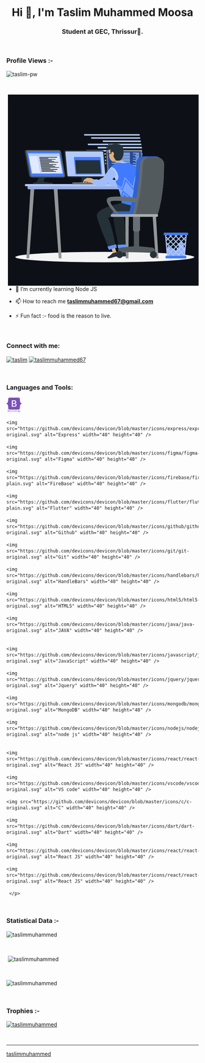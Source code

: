 <h1 align="center">Hi 👋, I'm Taslim Muhammed Moosa</h1>
<h3 align="center">Student at GEC, Thrissur🌟.</h3>

<br>

<p align="right"> <h3>Profile Views :-</h3> <img src="https://komarev.com/ghpvc/?username=taslimmuhammed&label=Profile%20views&color=0e75b6&style=flat"
    alt="taslim-pw" /> 
  </p>

<br>

<p><img align="right" src="https://github.com/taslimmuhammed/taslimmuhammed/blob/main/ts1.gif" alt="taslimmuhammed" /></p>


- 🌱 I’m currently learning  Node JS

- 📫 How to reach me **taslimmuhammed67@gmail.com**

- ⚡ Fun fact :- food is the reason to live.

<br>

<h3 align="left">Connect with me:</h3>
<p align="left">
  <a href="https://linkedin.com/in/taslim-muhammed-moosa-71b46720b" target="blank"><img align="center"
      src="https://raw.githubusercontent.com/rahuldkjain/github-profile-readme-generator/master/src/images/icons/Social/linked-in-alt.svg"
      alt="taslim" height="30" width="40" /></a>
  <!-- <a href="https://fb.com/adam pithen wala" target="blank"><img align="center"
      src="https://raw.githubusercontent.com/rahuldkjain/github-profile-readme-generator/master/src/images/icons/Social/facebook.svg"
      alt="adam pithen wala" height="30" width="40" /></a> -->
  <a href="https://instagram.com/taslimmuhamed67" target="blank"><img align="center"
      src="https://raw.githubusercontent.com/rahuldkjain/github-profile-readme-generator/master/src/images/icons/Social/instagram.svg"
      alt="taslimmuhammed67" height="30" width="40" /></a>
  <!-- <a href="https://www.hackerrank.com/adampithewan" target="blank"><img align="center"
      src="https://raw.githubusercontent.com/rahuldkjain/github-profile-readme-generator/master/src/images/icons/Social/hackerrank.svg"
      alt="adampithewan" height="30" width="40" /></a> -->
</p>

<br>

<h3 align="left">Languages and Tools:</h3>
<p align="left">
    <img src="https://raw.githubusercontent.com/devicons/devicon/master/icons/bootstrap/bootstrap-plain-wordmark.svg"alt="css" width="40" height="40"/> 

    <img src="https://github.com/devicons/devicon/blob/master/icons/express/express-original.svg" alt="Express" width="40" height="40" />

    <img src="https://github.com/devicons/devicon/blob/master/icons/figma/figma-original.svg" alt="Figma" width="40" height="40" />

    <img src="https://github.com/devicons/devicon/blob/master/icons/firebase/firebase-plain.svg" alt="FireBase" width="40" height="40" />

    <img src="https://github.com/devicons/devicon/blob/master/icons/flutter/flutter-plain.svg" alt="Flutter" width="40" height="40" />

    <img src="https://github.com/devicons/devicon/blob/master/icons/github/github-original.svg" alt="Github" width="40" height="40" />

    <img src="https://github.com/devicons/devicon/blob/master/icons/git/git-original.svg" alt="Git" width="40" height="40" />

    <img src="https://github.com/devicons/devicon/blob/master/icons/handlebars/handlebars-original.svg" alt="HandleBars" width="40" height="40" />

    <img src="https://github.com/devicons/devicon/blob/master/icons/html5/html5-original.svg" alt="HTML5" width="40" height="40" />

    <img src="https://github.com/devicons/devicon/blob/master/icons/java/java-original.svg" alt="JAVA" width="40" height="40" />


    <img src="https://github.com/devicons/devicon/blob/master/icons/javascript/javascript-original.svg" alt="JavaScript" width="40" height="40" />
    
    <img src="https://github.com/devicons/devicon/blob/master/icons/jquery/jquery-original.svg" alt="Jquery" width="40" height="40" />
    
    <img src="https://github.com/devicons/devicon/blob/master/icons/mongodb/mongodb-original.svg" alt="MongoDB" width="40" height="40" />
    
    <img src="https://github.com/devicons/devicon/blob/master/icons/nodejs/nodejs-original.svg" alt="node js" width="40" height="40" />
    

    <img src="https://github.com/devicons/devicon/blob/master/icons/react/react-original.svg" alt="React JS" width="40" height="40" />
    
    <img src="https://github.com/devicons/devicon/blob/master/icons/vscode/vscode-original.svg" alt="VS code" width="40" height="40" />
    
    <img src="https://github.com/devicons/devicon/blob/master/icons/c/c-original.svg" alt="C" width="40" height="40" />
    
    <img src="https://github.com/devicons/devicon/blob/master/icons/dart/dart-original.svg" alt="Dart" width="40" height="40" />
    
    <img src="https://github.com/devicons/devicon/blob/master/icons/react/react-original.svg" alt="React JS" width="40" height="40" />
    
    <img src="https://github.com/devicons/devicon/blob/master/icons/react/react-original.svg" alt="React JS" width="40" height="40" />
    
     </p>

<br>

<h3>Statistical Data :-</h3>
<p><img align="center"
    src="https://github-readme-stats.vercel.app/api/top-langs?username=taslimmuhammed&show_icons=true&locale=en&layout=compact"
    alt="taslimmuhammed" /></p>

<br>

<p>&nbsp;<img align="center" src="https://github-readme-stats.vercel.app/api?username=taslimmuhammed&show_icons=true&locale=en"
    alt="taslimmuhammed" /></p>

<br>

<p><img align="center" src="https://github-readme-streak-stats.herokuapp.com/?user=taslimmuhammed&" alt="taslimmuhammed" /></p>

<br>
<h3>Trophies :-</h3>
<p align="left"> <a href="https://github.com/ryo-ma/github-profile-trophy"><img
      src="https://github-profile-trophy.vercel.app/?username=taslimmuhammed" alt="taslimmuhammed" /></a> </p>

<p align="left"> <a href="https://twitter.com/" target="blank"><img
      src="https://img.shields.io/twitter/follow/?logo=twitter&style=for-the-badge" alt="" /></a> </p>


------------------------------------------------------------------------------------------------------------------------------------------
[taslimmuhammed](https://github.com/taslimmuhammed)